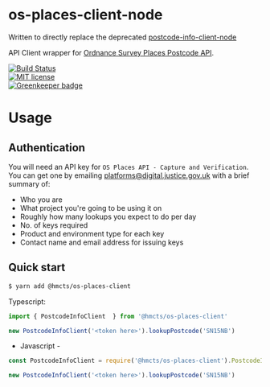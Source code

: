 # os-places-client-node

Written to directly replace the deprecated [postcode-info-client-node](https://github.com/hmcts/postcodeinfo-client-node)

API Client wrapper for [Ordnance Survey Places Postcode API](https://apidocs.os.uk/docs/os-places-postcode).

[![Build Status](https://travis-ci.org/hmcts/os-places-client-node.svg?branch=master)](https://travis-ci.org/hmcts/os-places-client-node.svg?branch=master)  
[![MIT license](http://img.shields.io/badge/license-MIT-brightgreen.svg)](http://opensource.org/licenses/MIT)  
[![Greenkeeper badge](https://badges.greenkeeper.io/hmcts/os-places-client-node.svg)](https://greenkeeper.io/)

# Usage

## Authentication

You will need an API key for `OS Places API - Capture and Verification`. You can get one by emailing platforms@digital.justice.gov.uk with a brief summary of:

* Who you are
* What project you're going to be using it on
* Roughly how many lookups you expect to do per day
* No. of keys required
* Product and environment type for each key
* Contact name and email address for issuing keys


## Quick start
```bash
$ yarn add @hmcts/os-places-client
```

Typescript:
```ts
import { PostcodeInfoClient  } from '@hmcts/os-places-client'

new PostcodeInfoClient('<token here>').lookupPostcode('SN15NB')

```

- Javascript -

```js
const PostcodeInfoClient = require('@hmcts/os-places-client').PostcodeInfoClient

new PostcodeInfoClient('<token here>').lookupPostcode('SN15NB')
```
